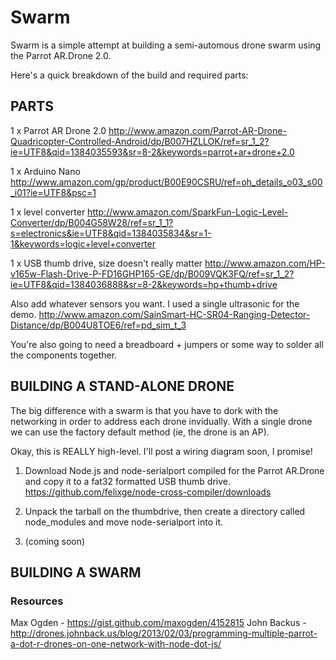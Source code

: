 Swarm
=====
Swarm is a simple attempt at building a semi-automous drone swarm using the Parrot AR.Drone 2.0.

Here's a quick breakdown of the build and required parts:

## PARTS
1 x Parrot AR Drone 2.0
http://www.amazon.com/Parrot-AR-Drone-Quadricopter-Controlled-Android/dp/B007HZLLOK/ref=sr_1_2?ie=UTF8&qid=1384035593&sr=8-2&keywords=parrot+ar+drone+2.0

1 x Arduino Nano
http://www.amazon.com/gp/product/B00E90CSRU/ref=oh_details_o03_s00_i01?ie=UTF8&psc=1

1 x level converter
http://www.amazon.com/SparkFun-Logic-Level-Converter/dp/B004G58W28/ref=sr_1_1?s=electronics&ie=UTF8&qid=1384035834&sr=1-1&keywords=logic+level+converter

1 x USB thumb drive, size doesn't really matter
http://www.amazon.com/HP-v165w-Flash-Drive-P-FD16GHP165-GE/dp/B009VQK3FQ/ref=sr_1_2?ie=UTF8&qid=1384036888&sr=8-2&keywords=hp+thumb+drive


Also add whatever sensors you want. I used a single ultrasonic for the demo.
http://www.amazon.com/SainSmart-HC-SR04-Ranging-Detector-Distance/dp/B004U8TOE6/ref=pd_sim_t_3

You're also going to need a breadboard + jumpers or some way to solder all the components together.

## BUILDING A STAND-ALONE DRONE

The big difference with a swarm is that you have to dork with the networking in order to address each drone invidually. With a single drone we can use the factory default method (ie, the drone is an AP).

Okay, this is REALLY high-level. I'll post a wiring diagram soon, I promise!

1. Download Node.js and node-serialport compiled for the Parrot AR.Drone and copy it to a fat32 formatted USB thumb drive.
https://github.com/felixge/node-cross-compiler/downloads

2. Unpack the tarball on the thumbdrive, then create a directory called node_modules and move node-serialport into it.

3. (coming soon)


## BUILDING A SWARM


### Resources
Max Ogden - https://gist.github.com/maxogden/4152815
John Backus - http://drones.johnback.us/blog/2013/02/03/programming-multiple-parrot-a-dot-r-drones-on-one-network-with-node-dot-js/

